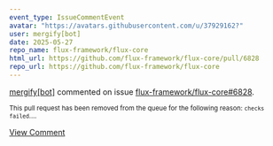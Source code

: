 ```yaml
---
event_type: IssueCommentEvent
avatar: "https://avatars.githubusercontent.com/u/37929162?"
user: mergify[bot]
date: 2025-05-27
repo_name: flux-framework/flux-core
html_url: https://github.com/flux-framework/flux-core/pull/6828
repo_url: https://github.com/flux-framework/flux-core
---
```


<a href='https://github.com/mergify[bot]' target='_blank'>mergify[bot]</a> commented on issue <a href='https://github.com/flux-framework/flux-core/pull/6828' target='_blank'>flux-framework/flux-core#6828</a>.

<small>This pull request has been removed from the queue for the following reason: <code>checks failed</code>....</small>

<a href='https://github.com/flux-framework/flux-core/pull/6828' target='_blank'>View Comment</a>